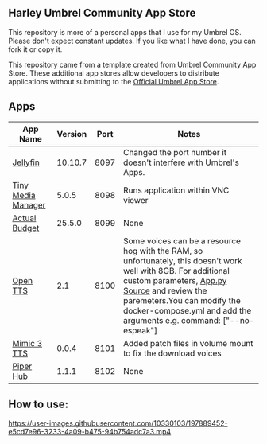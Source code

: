 ## Harley Umbrel Community App Store
This repository is more of a personal apps that I use for my Umbrel OS. Please don't expect constant updates. If you like what I have done, you can fork it or copy it.

This repository came from a template created from Umbrel Community App Store. These additional app stores allow developers to distribute applications without submitting to the [Official Umbrel App Store](https://github.com/getumbrel/umbrel-apps).

## Apps
| App Name                                               | Version | Port  | Notes                   |
| ------------------------------------------------------ | ------- | ----- | ----------------------- |
| [Jellyfin](https://jellyfin.org/)                      | 10.10.7 | 8097  | Changed the port number it doesn't interfere with Umbrel's Apps. |
| [Tiny Media Manager](https://www.tinymediamanager.org) | 5.0.5   | 8098  | Runs application within VNC viewer |
| [Actual Budget](https://actualbudget.org/)             | 25.5.0  | 8099  | None                    |
| [Open TTS](https://github.com/synesthesiam/opentts)    | 2.1     | 8100  | Some voices can be a resource hog with the RAM, so unfortunately, this doesn't work well with 8GB. For additional custom parameters, [App.py Source](https://github.com/synesthesiam/opentts/blob/master/app.py) and review the paremeters.You can modify the docker-compose.yml and add the arguments e.g. command: ["--no-espeak"] |
| [Mimic 3 TTS](https://github.com/MycroftAI/mimic3)     | 0.0.4   | 8101  | Added patch files in volume mount to fix the download voices |
| [Piper Hub](https://github.com/hlappano/Piper-Hub)     | 1.1.1   | 8102  | None                    |

## How to use:
https://user-images.githubusercontent.com/10330103/197889452-e5cd7e96-3233-4a09-b475-94b754adc7a3.mp4
